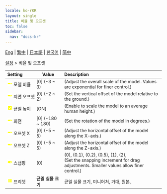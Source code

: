 ```yaml
---
locale: ko-rKR
layout: single
title: 비율 및 오프셋
toc: false
sidebar:
  nav: "docs-kr"
---
```

[Eng](/dancexr/menu/2025.4/actor/scale_&_offset) | [繁中](/tw/dancexr/menu/2025.4/actor/scale_&_offset) | [日本語](/jp/dancexr/menu/2025.4/actor/scale_&_offset) | [한국어](/kr/dancexr/menu/2025.4/actor/scale_&_offset) | [简中](/zh/dancexr/menu/2025.4/actor/scale_&_offset)

[설정](../menu#설정) > 비율 및 오프셋



| Setting | Value | Description |
| :--- | --- | :--- |
|<nobr> ![slider icon](/images/icon/ic_slider.png)  모델 비율</nobr>| [0] (-3 ~ 3) | (Adjust the overall scale of the model. Values are exponential for finer control.)
|<nobr> ![slider icon](/images/icon/ic_slider.png)  지면 오프셋</nobr>| [0] (-2 ~ 2) | (Set the vertical offset of the model relative to the ground.)
|<nobr> ![check_on icon](/images/icon/ic_check_on.png)  균일 높이</nobr>| [ON] | (Enable to scale the model to an average human height.)
|<nobr> ![slider icon](/images/icon/ic_slider.png)  회전</nobr>| [0] (-180 ~ 180) | (Set the rotation of the model in degrees.)
|<nobr> ![slider icon](/images/icon/ic_slider.png)  오프셋 X</nobr>| [0] (-5 ~ 5) | (Adjust the horizontal offset of the model along the X-axis.)
|<nobr> ![slider icon](/images/icon/ic_slider.png)  오프셋 Z</nobr>| [0] (-5 ~ 5) | (Adjust the horizontal offset of the model along the Z-axis.)
|<nobr> ![toggle_on icon](/images/icon/ic_toggle_on.png)  스냅핑</nobr>| (0) | (0), (0.1), (0.2), (0.5), (1), (2), <br/>(Set the snapping increment for drag adjustments. Smaller values allow finer control.)
|<nobr> ![list icon](/images/icon/ic_list.png)  프리셋</nobr>| **균일 실물 크기** | 균일 실물 크기, 미니어처, 거대, 원본,  |

